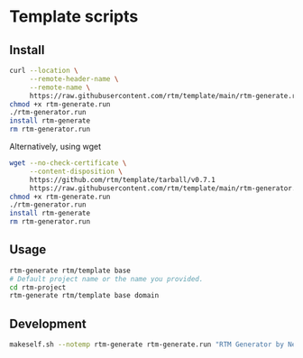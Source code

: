 # Template scripts

## Install

```bash
curl --location \
     --remote-header-name \
     --remote-name \
     https://raw.githubusercontent.com/rtm/template/main/rtm-generate.run
chmod +x rtm-generate.run
./rtm-generator.run
install rtm-generate
rm rtm-generator.run
```

Alternatively, using wget

```bash
wget --no-check-certificate \
     --content-disposition \
     https://github.com/rtm/template/tarball/v0.7.1
     https://raw.githubusercontent.com/rtm/template/main/rtm-generator.run
chmod +x rtm-generate.run
./rtm-generator.run
install rtm-generate
rm rtm-generator.run
```

## Usage

```bash
rtm-generate rtm/template base
# Default project name or the name you provided.
cd rtm-project
rtm-generate rtm/template base domain
```

## Development

```bash
makeself.sh --notemp rtm-generate rtm-generate.run "RTM Generator by NetworkMesh.io" echo "RTM Generator extracted"
```

